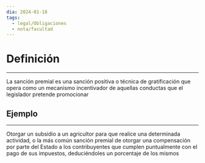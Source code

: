 ```yaml
---
dia: 2024-01-18
tags:
  - legal/Obligaciones
  - nota/facultad
---
```

# Definición
---
La sanción premial es una sanción positiva o técnica de gratificación que opera como un mecanismo incentivador de aquellas conductas que el legislador pretende promocionar

## Ejemplo
---
Otorgar un subsidio a un agricultor para que realice una determinada actividad, o la más común sanción premial de otorgar una compensación por parte del Estado a los contribuyentes que cumplen puntualmente con el pago de sus impuestos, deduciéndoles un porcentaje de los mismos